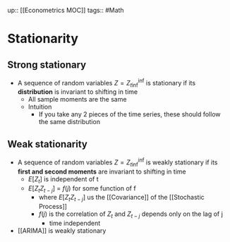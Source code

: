 up:: [[Econometrics MOC]]
tags:: #Math 
# Stationarity
## Strong stationary
- A sequence of random variables $Z = {Z_t}_\inf ^ \inf$ is stationary if its **distribution** is invariant to shifting in time
	- All sample moments are the same
	- Intuition
		- If you take any 2 pieces of the time series, these should follow the same distribution
## Weak stationarity
- A sequence of random variables $Z = {Z_t}_\inf ^ \inf$ is weakly stationary if its **first and second moments** are invariant to shifting in time
	- $E[Z_t]$ is independent of t
	- $E[Z_tZ_{t-j}]$ = $f(j)$ for some function of f
		- where $E[Z_tZ_{t-j}]$  us the [[Covariance]] of the [[Stochastic Process]] 
		- $f(j)$ is the correlation of $Z_t$ and $Z_{t - j}$ depends only on the lag of j
			- time independent
- [[ARIMA]] is weakly stationary